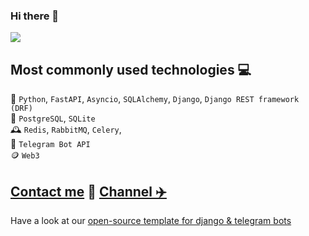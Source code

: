 ### Hi there 👋

![](https://komarev.com/ghpvc/?username=shamaevnn&style=flat)

<!--
**shamaevnn/shamaevnn** is a ✨ _special_ ✨ repository because its `README.md` (this file) appears on your GitHub profile.

Here are some ideas to get you started:

- 🔭 I’m currently working on ...
- 🌱 I’m currently learning ...
- 👯 I’m looking to collaborate on ...
- 🤔 I’m looking for help with ...
- 💬 Ask me about ...
- 📫 How to reach me: ...
- 😄 Pronouns: ...
- ⚡ Fun fact: ...
-->

## Most commonly used technologies 💻<br>
🐍 `Python`, `FastAPI`, `Asyncio`, `SQLAlchemy`, `Django`, `Django REST framework (DRF)` <br>
💾 `PostgreSQL`, `SQLite`<br>
🕰 `Redis`, `RabbitMQ`, `Celery`, <br>
🤖 `Telegram Bot API`<br>
🪙 `Web3`<br>

## [Contact me](https://t.me/shamaevn/) 🚦 [Channel ✈️](https://t.me/shamaevnn/)
Have a look at our [open-source template for django & telegram bots](https://github.com/ohld/django-telegram-bot)
